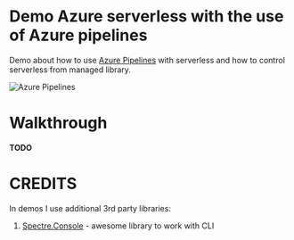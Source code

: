 # Demo Azure serverless with the use of Azure pipelines

Demo about how to use [Azure Pipelines](https://docs.microsoft.com/en-us/azure/devops/pipelines/get-started/what-is-azure-pipelines?view=azure-devops) with serverless and how to control serverless from managed library.

![Azure Pipelines](https://docs.microsoft.com/en-us/azure/devops/pipelines/get-started/media/key-concepts-overview.svg?view=azure-devops)

# Walkthrough

**TODO**

# CREDITS

In demos I use additional 3rd party libraries:
1. [Spectre.Console](https://github.com/spectresystems/spectre.console) - awesome library to work with CLI
